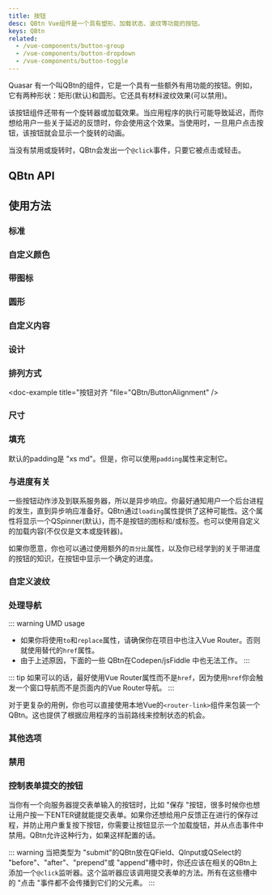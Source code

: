 ```yaml
---
title: 按钮
desc: QBtn Vue组件是一个具有塑形、加载状态、波纹等功能的按钮。
keys: QBtn
related:
  - /vue-components/button-group
  - /vue-components/button-dropdown
  - /vue-components/button-toggle
---
```

 Quasar 有一个叫QBtn的组件，它是一个具有一些额外有用功能的按钮。例如，它有两种形状：矩形(默认)和圆形。它还具有材料波纹效果(可以禁用)。

该按钮组件还带有一个旋转器或加载效果。当应用程序的执行可能导致延迟，而你想给用户一些关于延迟的反馈时，你会使用这个效果。当使用时，一旦用户点击按钮，该按钮就会显示一个旋转的动画。

当没有禁用或旋转时，QBtn会发出一个`@click`事件，只要它被点击或轻击。

## QBtn API

<doc-api file="QBtn" />

## 使用方法

### 标准

<doc-example title="标准按钮" file="QBtn/Standard" />

### 自定义颜色

<doc-example title="自定义颜色" file="QBtn/CustomColor" />

### 带图标

<doc-example title="带图标" file="QBtn/WithIcons" />

### 圆形

<doc-example title="圆形按钮" file="QBtn/Round" />

### 自定义内容

<doc-example title="自定义内容" file="QBtn/CustomContent" />

<doc-example title="截断标签" file="QBtn/TruncateLabel" />

### 设计

<doc-example title="按钮设计" file="QBtn/ButtonDesign" />

### 排列方式

<doc-example title="按钮对齐 "file="QBtn/ButtonAlignment" />

### 尺寸

<doc-example title="按钮尺寸" file="QBtn/ButtonSize" />

### 填充

默认的padding是 "xs md"。但是，你可以使用`padding`属性来定制它。

<doc-example title="按钮填充" file="QBtn/ButtonPadding" />

### 与进度有关

一些按钮动作涉及到联系服务器，所以是异步响应。你最好通知用户一个后台进程的发生，直到异步响应准备好。QBtn通过`loading`属性提供了这种可能性。这个属性将显示一个QSpinner(默认)，而不是按钮的图标和/或标签。也可以使用自定义的加载内容(不仅仅是文本或旋转器)。

<doc-example title="不确定的进度" file="QBtn/IndeterminateProgress" />

如果你愿意，你也可以通过使用额外的`百分比`属性，以及你已经学到的关于带进度的按钮的知识，在按钮中显示一个确定的进度。

<doc-example title="确定的进度" file="QBtn/DeterministicProgress" />

### 自定义波纹

<doc-example title="自定义波纹" file="QBtn/CustomRipple" />

### 处理导航 <q-badge align="top" color="brand-primary" label="uped for v2.4+" />

::: warning UMD usage
* 如果你将使用`to`和`replace`属性，请确保你在项目中也注入Vue Router。否则就使用替代的`href`属性。
* 由于上述原因，下面的一些 QBtn在Codepen/jsFiddle 中也无法工作。
:::

::: tip
如果可以的话，最好使用Vue Router属性而不是`href`，因为使用`href`你会触发一个窗口导航而不是页面内的Vue Router导航。
:::

<doc-example title="链接" file="QBtn/Links" no-edit />

对于更复杂的用例，你也可以直接使用本地Vue的`<router-link>`组件来包装一个QBtn。这也提供了根据应用程序的当前路线来控制状态的机会。

<doc-example title="RouterLink的范围槽" file="QBtn/RouterLinkExample" no-edit />

### 其他选项

<doc-example title="其他选项" file="QBtn/OtherOptions" />

### 禁用

<doc-example title="禁用" file="QBtn/Disabled" />

### 控制表单提交的按钮
当你有一个向服务器提交表单输入的按钮时，比如 "保存 "按钮，很多时候你也想让用户按一下ENTER键就能提交表单。如果你还想给用户反馈正在进行的保存过程，并防止用户重复按下按钮，你需要让按钮显示一个加载旋钮，并从点击事件中禁用。QBtn允许这种行为，如果这样配置的话。

::: warning
当把类型为 "submit"的QBtn放在QField、QInput或QSelect的 "before"、"after"、"prepend"或 "append"槽中时，你还应该在相关的QBtn上添加一个`@click`监听器。这个监听器应该调用提交表单的方法。所有在这些槽中的 "点击 "事件都不会传播到它们的父元素。
:::

<doc-example title="表单提交" file="QBtn/FormSubmission" />
